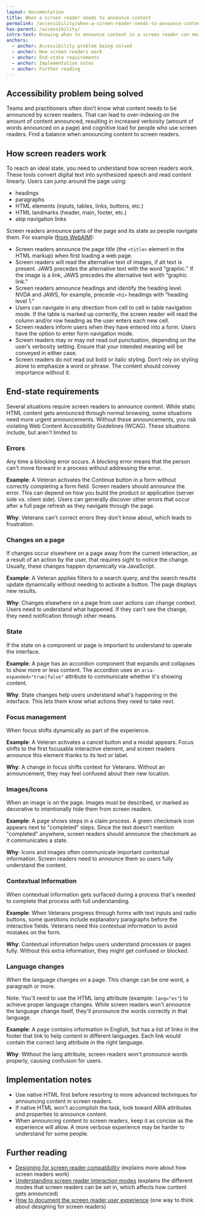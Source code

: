 ```yaml
---
layout: documentation
title: When a screen reader needs to announce content
permalink: /accessibility/when-a-screen-reader-needs-to-announce-content
has-parent: /accessibility/
intro-text: Knowing when to announce content in a screen reader can mean the difference between a quick and helpful experience or a long and verbose experience for people who use screen readers.
anchors:
  - anchor: Accessibility problem being solved
  - anchor: How screen readers work
  - anchor: End-state requirements
  - anchor: Implementation notes
  - anchor: Further reading
---
```


## Accessibility problem being solved

Teams and practitioners often don’t know what content needs to be announced by screen readers. That can lead to over-indexing on the amount of content announced, resulting in increased verbosity (amount of words announced on a page) and cognitive load for people who use screen readers. Find a balance when announcing content to screen readers.

## How screen readers work

To reach an ideal state, you need to understand how screen readers work. These tools convert digital text into synthesized speech and read content linearly. Users can jump around the page using:

- headings
- paragraphs
- HTML elements (inputs, tables, links, buttons, etc.)
- HTML landmarks (header, main, footer, etc.)
- skip navigation links

Screen readers announce parts of the page and its state as people navigate them. For example ([from WebAIM](https://webaim.org/techniques/screenreader/)):

- Screen readers announce the page title (the `<title>` element in the HTML markup) when first loading a web page.
- Screen readers will read the alternative text of images, if alt text is present. JAWS precedes the alternative text with the word “graphic.” If the image is a link, JAWS precedes the alternative text with “graphic link."
- Screen readers announce headings and identify the heading level. NVDA and JAWS, for example, precede `<h1>` headings with “heading level 1.”
- Users can navigate in any direction from cell to cell in table navigation mode. If the table is marked up correctly, the screen reader will read the column and/or row heading as the user enters each new cell.
- Screen readers inform users when they have entered into a form. Users have the option to enter form navigation mode.
- Screen readers may or may not read out punctuation, depending on the user’s verbosity setting. Ensure that your intended meaning will be conveyed in either case.
- Screen readers do not read out bold or italic styling. Don’t rely on styling alone to emphasize a word or phrase. The content should convey importance without it.

## End-state requirements

Several situations require screen readers to announce content. While static HTML content gets announced through normal browsing, some situations need more urgent announcements. Without these announcements, you risk violating Web Content Accessibility Guidelines (WCAG). These situations include, but aren't limited to:

### Errors

Any time a blocking error occurs. A blocking error means that the person can't move forward in a process without addressing the error.

**Example**: A Veteran activates the Continue button in a form without correctly completing a form field. Screen readers should announce the error. This can depend on how you build the product or application (server side vs. client side). Users can generally discover other errors that occur after a full page refresh as they navigate through the page.

**Why**: Veterans can't correct errors they don't know about, which leads to frustration.

### Changes on a page

If changes occur elsewhere on a page away from the current interaction, as a result of an action by the user, that requires sight to notice the change. Usually, these changes happen dynamically via JavaScript.

**Example**: A Veteran applies filters to a search query, and the search results update dynamically without needing to activate a button. The page displays new results.

**Why**: Changes elsewhere on a page from user actions can change context. Users need to understand what happened. If they can't see the change, they need notification through other means.

### State

If the state on a component or page is important to understand to operate the interface.

**Example**: A page has an accordion component that expands and collapses to show more or less content. The accordion uses an `aria-expanded="true|false"` attribute to communicate whether it's showing content.

**Why**: State changes help users understand what's happening in the interface. This lets them know what actions they need to take next.

### Focus management

When focus shifts dynamically as part of the experience.

**Example**: A Veteran activates a cancel button and a modal appears. Focus shifts to the first focusable interactive element, and screen readers announce this element thanks to its text or label.

**Why**: A change in focus shifts context for Veterans. Without an announcement, they may feel confused about their new location.

### Images/Icons

When an image is on the page. Images must be described, or marked as decorative to intentionally hide them from screen readers.

**Example**: A page shows steps in a claim process. A green checkmark icon appears next to "completed" steps. Since the text doesn't mention "completed" anywhere, screen readers should announce the checkmark as it communicates a state.

**Why**: Icons and images often communicate important contextual information. Screen readers need to announce them so users fully understand the content.

### Contextual information

When contextual information gets surfaced during a process that's needed to complete that process with full understanding.

**Example**: When Veterans progress through forms with text inputs and radio buttons, some questions include explanatory paragraphs before the interactive fields. Veterans need this contextual information to avoid mistakes on the form.

**Why**: Contextual information helps users understand processes or pages fully. Without this extra information, they might get confused or blocked.

### Language changes

When the language changes on a page. This change can be one word, a paragraph or more.

Note: You'll need to use the HTML lang attribute (example: `lang="es"`) to achieve proper language changes. While screen readers won't announce the language change itself, they'll pronounce the words correctly in that language.

**Example**: A page contains information in English, but has a list of links in the footer that link to help content in different languages. Each link would contain the correct lang attribute in the right language.

**Why**: Without the lang attribute, screen readers won't pronounce words properly, causing confusion for users.

## Implementation notes

- Use native HTML first before resorting to more advanced techniques for announcing content in screen readers.
- If native HTML won't accomplish the task, look toward ARIA attributes and properties to announce content.
- When announcing content to screen readers, keep it as concise as the experience will allow. A more verbose experience may be harder to understand for some people.

## Further reading

- [Designing for screen reader compatibility](https://webaim.org/techniques/screenreader/) (explains more about how screen readers work)
- [Understanding screen reader interaction modes](https://tink.uk/understanding-screen-reader-interaction-modes/) (explains the different modes that screen readers can be set in, which affects how content gets announced)
- [How to document the screen reader user experience](https://bbc.github.io/accessibility-news-and-you/guides/screen-reader-ux.html) (one way to think about designing for screen readers)
